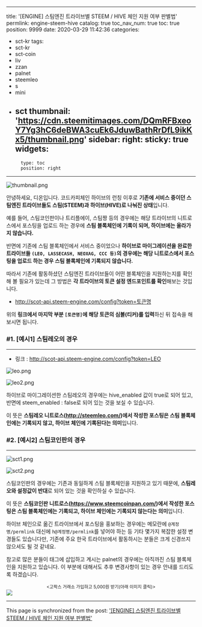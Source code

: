 
---
title: '[ENGINE] 스팀엔진 트라이브별 STEEM / HIVE 체인 지원 여부 판별법'
permlink: engine-steem-hive
catalog: true
toc_nav_num: true
toc: true
position: 9999
date: 2020-03-29 11:42:36
categories:
- sct-kr
tags:
- sct-kr
- sct-coin
- liv
- zzan
- palnet
- steemleo
- s
- mini
- sct
thumbnail: 'https://cdn.steemitimages.com/DQmRFBxeoY7Yg3hC6deBWA3cuEk6JduwBathRrDfL9ikKx5/thumbnail.png'
sidebar:
    right:
        sticky: true
widgets:
    -
        type: toc
        position: right
---


![thumbnail.png](https://cdn.steemitimages.com/DQmRFBxeoY7Yg3hC6deBWA3cuEk6JduwBathRrDfL9ikKx5/thumbnail.png)


안녕하세요, 디온입니다. 코드카피체인 하이브의 런칭 이후로 **기존에 서비스 중이던 스팀엔진 트라이브들도 스팀(STEEM)과 하이브(HIVE)로 나눠진 상태**입니다. 

예를 들어, 스팀코인판이나 트리플에이, 스팀짱 등의 경우에는 해당 트라이브의 니트로스에서 포스팅을 업로드 하는 경우에 **스팀 블록체인에 기록이 되며, 하이브에는 올라가지 않습니다.**

반면에 기존에 스팀 블록체인에서 서비스 중이었으나 **하이브로 마이그레이션을 완료한 트라이브들 `(LEO, LASSECASH, NEOXAG, CCC 등)`의 경우에는 해당 니트로스에서 포스팅을 업로드 하는 경우 스팀 블록체인에 기록되지 않습니다.**

따라서 기존에 활동하셨던 스팀엔진 트라이브들이 어떤 블록체인을 지원하는지를 확인해 볼 필요가 있는데 그 방법은 **각 트라이브의 토큰 설정 엔드포인트를 확인**해보는 것입니다.

- http://scot-api.steem-engine.com/config?token=토큰명

위의 **링크에서 마지막 부분 `[토큰명]`에 해당 토큰의 심볼(티커)를 입력**하신 뒤 접속을 해보시면 됩니다.

### #1. [예시1] 스팀레오의 경우
---

- 링크 : http://scot-api.steem-engine.com/config?token=LEO

![leo.png](https://cdn.steemitimages.com/DQmSotBrdJVLPZoiaa9rUCHrpBwZVxs7VS8mSdzR3qnnzbq/leo.png)


![leo2.png](https://cdn.steemitimages.com/DQmch7ZCUFAvWP1FtpgnKpKZgecU7UdYdpkUTw76iSDbVpZ/leo2.png)

하이브로 마이그레이션한 스팀레오의 경우에는 hive_enabled 값이 true로 되어 있고, 반면에 steem_enabled : false로 되어 있는 것을 보실 수 있습니다.

이 뜻은 **스팀레오 니트로스(http://steemleo.com/)에서 작성한 포스팅은 스팀 블록체인에는 기록되지 않고, 하이브 체인에 기록된다는 의미**입니다.

### #2. [예시2] 스팀코인판의 경우
---

![sct1.png](https://cdn.steemitimages.com/DQmdv2RrFgXhAtBDGjGva812CWNjUEPDu5XBgMqBZCtbWbn/sct1.png)


![sct2.png](https://cdn.steemitimages.com/DQmVBruSyMoMPaMpA1GVHwjWjejzpTkCB3gNZCvNUyHiNKZ/sct2.png)

스팀코인판의 경우에는 기존과 동일하게 스팀 블록체인을 지원하고 있기 때문에, **스팀레오와 설정값이 반대**로 되어 있는 것을 확인하실 수 있습니다.

이 뜻은 **스팀코인판 니트로스(https://www.steemcoinpan.com/)에서 작성한 포스팅은 스팀 블록체인에는 기록되고, 하이브 체인에는 기록되지 않는다는 의미**입니다.

하이브 체인으로 옮긴 트라이브에서 포스팅을 홍보하는 경우에는 메모란에 `@계정명/permlink` 대신에 `h@계정명/permlink`를 넣어야 하는 등 기타 몇가지 복잡한 설정 변경들도 있습니다만, 기존에 주요 한국 트라이브에서 활동하시는 분들은 크게 신경쓰지 않으셔도 될 것 같네요.

참고로 많은 분들이 태그에 삽입하고 계시는 palnet의 경우에는 아직까진 스팀 블록체인을 지원하고 있습니다. 이 부분에 대해서도 추후 변경사항이 있는 경우 안내를 드리도록 하겠습니다.



<center><sub><고팍스 거래소 가입하고 5,000원 받기(아래 이미지 클릭)></sub></center>
<a href="https://www.gopax.co.kr/signup?refCode=D2T67G"><img src="https://cdn.steemitimages.com/DQmfPE882BJvYDPHKRKMY1afsQVsDjyPGpL4i7iDZCpzp89/gopax%20banner.png"></a>

- - -

This page is synchronized from the post: ['[ENGINE] 스팀엔진 트라이브별 STEEM / HIVE 체인 지원 여부 판별법'](https://steemit.com/@donekim/engine-steem-hive)
